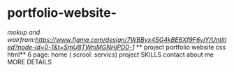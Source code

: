 # portfolio-website-
*mokup and wairfram:https://www.figma.com/design/7WBByx4SG4kBE6Xf9F6vjY/Untitled?node-id=0-1&t=SmU8TWniMGNHjPD0-1*
** project portfolio website css html**
6 page:
home ( scrool: servics)
project
SKILLS
contact
about me 
MORE DETAILS

